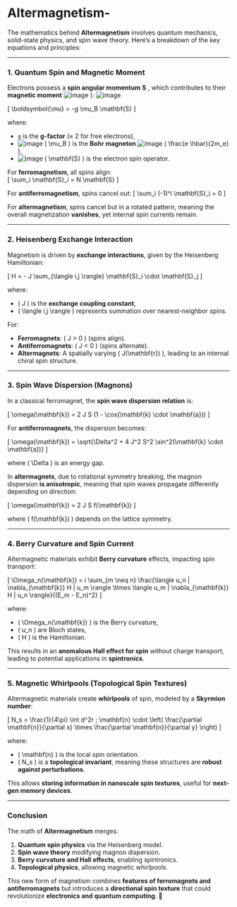 # Altermagnetism-
 


The mathematics behind **Altermagnetism** involves quantum mechanics, solid-state physics, and spin wave theory. Here’s a breakdown of the key equations and principles:

---

### **1. Quantum Spin and Magnetic Moment**
Electrons possess a **spin angular momentum** **S** , which contributes to their **magnetic moment** ![image](https://github.com/user-attachments/assets/a5219999-3085-49ba-875d-a6cf97777209)
):
![image](https://github.com/user-attachments/assets/b46b798f-d503-49b6-9cb9-be2ed306840e)

\[
\boldsymbol{\mu} = -g \mu_B \mathbf{S}
\]

where:
- `g` is the **g-factor** (≈ 2 for free electrons),
- ![image](https://github.com/user-attachments/assets/75ae8f2b-7361-4e90-b78e-be25a51004f7)
\( \mu_B \) is the **Bohr magneton** ![image](https://github.com/user-attachments/assets/c4905db5-376e-42c0-984f-19b8be0d996c)
\( \frac{e \hbar}{2m_e} \),
- ![image](https://github.com/user-attachments/assets/4d9f414d-be46-41f9-9680-6c1bee604998)
\( \mathbf{S} \) is the electron spin operator.

For **ferromagnetism**, all spins align:  
\[
\sum_i \mathbf{S}_i = N \mathbf{S}
\]

For **antiferromagnetism**, spins cancel out:
\[
\sum_i (-1)^i \mathbf{S}_i = 0
\]

For **altermagnetism**, spins cancel but in a rotated pattern, meaning the overall magnetization **vanishes**, yet internal spin currents remain.

---

### **2. Heisenberg Exchange Interaction**
Magnetism is driven by **exchange interactions**, given by the Heisenberg Hamiltonian:

\[
H = - J \sum_{\langle i,j \rangle} \mathbf{S}_i \cdot \mathbf{S}_j
\]

where:
- \( J \) is the **exchange coupling constant**,
- \( \langle i,j \rangle \) represents summation over nearest-neighbor spins.

For:
- **Ferromagnets**: \( J > 0 \) (spins align).
- **Antiferromagnets**: \( J < 0 \) (spins alternate).
- **Altermagnets**: A spatially varying \( J(\mathbf{r}) \), leading to an internal chiral spin structure.

---

### **3. Spin Wave Dispersion (Magnons)**
In a classical ferromagnet, the **spin wave dispersion relation** is:

\[
\omega(\mathbf{k}) = 2 J S (1 - \cos(\mathbf{k} \cdot \mathbf{a}))
\]

For **antiferromagnets**, the dispersion becomes:

\[
\omega(\mathbf{k}) = \sqrt{\Delta^2 + 4 J^2 S^2 \sin^2(\mathbf{k} \cdot \mathbf{a})}
\]

where \( \Delta \) is an energy gap.

In **altermagnets**, due to rotational symmetry breaking, the magnon dispersion **is anisotropic**, meaning that spin waves propagate differently depending on direction:

\[
\omega(\mathbf{k}) = 2 J S f(\mathbf{k})
\]

where \( f(\mathbf{k}) \) depends on the lattice symmetry.

---

### **4. Berry Curvature and Spin Current**
Altermagnetic materials exhibit **Berry curvature** effects, impacting spin transport:

\[
\Omega_n(\mathbf{k}) = i \sum_{m \neq n} \frac{\langle u_n | \nabla_{\mathbf{k}} H | u_m \rangle \times \langle u_m | \nabla_{\mathbf{k}} H | u_n \rangle}{(E_m - E_n)^2}
\]

where:
- \( \Omega_n(\mathbf{k}) \) is the Berry curvature,
- \( u_n \) are Bloch states,
- \( H \) is the Hamiltonian.

This results in an **anomalous Hall effect for spin** without charge transport, leading to potential applications in **spintronics**.

---

### **5. Magnetic Whirlpools (Topological Spin Textures)**
Altermagnetic materials create **whirlpools** of spin, modeled by a **Skyrmion number**:

\[
N_s = \frac{1}{4\pi} \int d^2r \; \mathbf{n} \cdot \left( \frac{\partial \mathbf{n}}{\partial x} \times \frac{\partial \mathbf{n}}{\partial y} \right)
\]

where:
- \( \mathbf{n} \) is the local spin orientation.
- \( N_s \) is a **topological invariant**, meaning these structures are **robust against perturbations**.

This allows **storing information in nanoscale spin textures**, useful for **next-gen memory devices**.

---

### **Conclusion**
The math of **Altermagnetism** merges:
1. **Quantum spin physics** via the Heisenberg model.
2. **Spin wave theory** modifying magnon dispersion.
3. **Berry curvature and Hall effects**, enabling spintronics.
4. **Topological physics**, allowing magnetic whirlpools.

This new form of magnetism combines **features of ferromagnets and antiferromagnets** but introduces a **directional spin texture** that could revolutionize **electronics and quantum computing**. 🚀
